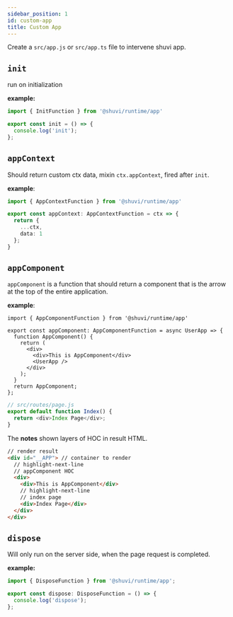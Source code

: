 ```yaml
---
sidebar_position: 1
id: custom-app
title: Custom App
---
```


Create a `src/app.js` or `src/app.ts` file to intervene shuvi app.


## `init`

run on initialization

**example:**

```ts title="src/app.ts"
import { InitFunction } from '@shuvi/runtime/app'

export const init = () => {
  console.log('init');
};
```

## `appContext`

Should return custom ctx data, mixin `ctx.appContext`, fired after `init`.

**example**:

```ts title="src/app.ts"
import { AppContextFunction } from '@shuvi/runtime/app'

export const appContext: AppContextFunction = ctx => {
  return {
    ...ctx,
    data: 1
  };
}
```


## `appComponent`


`appComponent` is a function that should return a component that is the arrow at the top of the entire application.

**example**:

```tsx title="src/app.ts"
import { AppComponentFunction } from '@shuvi/runtime/app'

export const appComponent: AppComponentFunction = async UserApp => {
  function AppComponent() {
    return (
      <div>
        <div>This is AppComponent</div>
        <UserApp />
      </div>
    );
  }
  return AppComponent;
};
```

```ts title="src/routes/page.js"
// src/routes/page.js
export default function Index() {
  return <div>Index Page</div>;
}

```

The **notes** shown layers of HOC in result HTML.

```html
// render result
<div id="__APP"> // container to render
  // highlight-next-line
  // appComponent HOC
  <div>
    <div>This is AppComponent</div>
    // highlight-next-line
    // index page
    <div>Index Page</div>
  </div>
</div>
```


## `dispose`

Will only run on the server side, when the page request is completed.

**example:**

```ts title="src/app.ts"
import { DisposeFunction } from '@shuvi/runtime/app';

export const dispose: DisposeFunction = () => {
  console.log('dispose');
};
```
